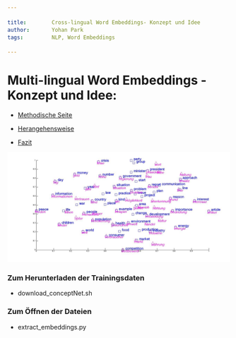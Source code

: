 ```yaml
---

title:        Cross-lingual Word Embeddings- Konzept und Idee 
author:       Yohan Park
tags:         NLP, Word Embeddings

---
```


#  Multi-lingual Word Embeddings - Konzept und Idee:

- [Methodische Seite](#methodische-seite)

- [Herangehensweise](#herangehensweise)

- [Fazit](#fazit)
 

![cross_ling](https://github.com/Monsieur-Park/NLP-2020/blob/master/Image/cross_ling.jpg?raw=true)

### Zum Herunterladen der Trainingsdaten 
  - download_conceptNet.sh 
  
### Zum Öffnen der Dateien
 - extract_embeddings.py
